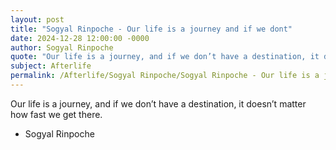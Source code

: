```yaml
---
layout: post
title: "Sogyal Rinpoche - Our life is a journey and if we dont"
date: 2024-12-28 12:00:00 -0000
author: Sogyal Rinpoche
quote: "Our life is a journey, and if we don’t have a destination, it doesn’t matter how fast we get there."
subject: Afterlife
permalink: /Afterlife/Sogyal Rinpoche/Sogyal Rinpoche - Our life is a journey and if we dont
---
```


Our life is a journey, and if we don’t have a destination, it doesn’t matter how fast we get there.

- Sogyal Rinpoche
